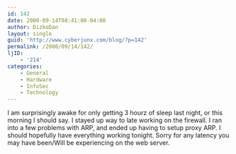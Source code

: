 ```yaml
---
id: 142
date: 2000-09-14T08:41:00-04:00
author: DizkoDan
layout: single
guid: 'http://www.cyberjunx.com/blog/?p=142'
permalink: /2000/09/14/142/
ljID:
    - '214'
categories:
    - General
    - Hardware
    - InfoSec
    - Technology
---
```


I am surprisingly awake for only getting 3 hourz of sleep last night, or this morning I should say. I stayed up way to late working on the firewall. I ran into a few problems with ARP, and ended up having to setup proxy ARP. I should hopefully have everything working tonight. Sorry for any latency you may have been/Will be experiencing on the web server.